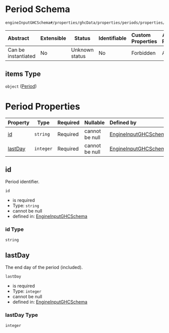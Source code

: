 # Period Schema

```txt
engineInputGHCSchema#/properties/ghcData/properties/periods/properties/periodsList/items
```




| Abstract            | Extensible | Status         | Identifiable | Custom Properties | Additional Properties | Access Restrictions | Defined In                                                         |
| :------------------ | ---------- | -------------- | ------------ | :---------------- | --------------------- | ------------------- | ------------------------------------------------------------------ |
| Can be instantiated | No         | Unknown status | No           | Forbidden         | Allowed               | none                | [ghc.schema.json\*](../out/ghc.schema.json "open original schema") |

## items Type

`object` ([Period](ghc-properties-ghcdata-properties-periods-properties-periodslist-period.md))

# Period Properties

| Property            | Type      | Required | Nullable       | Defined by                                                                                                                                                                                                                          |
| :------------------ | --------- | -------- | -------------- | :---------------------------------------------------------------------------------------------------------------------------------------------------------------------------------------------------------------------------------- |
| [id](#id)           | `string`  | Required | cannot be null | [EngineInputGHCSchema](ghc-properties-ghcdata-properties-periods-properties-periodslist-period-properties-id.md "engineInputGHCSchema#/properties/ghcData/properties/periods/properties/periodsList/items/properties/id")           |
| [lastDay](#lastday) | `integer` | Required | cannot be null | [EngineInputGHCSchema](ghc-properties-ghcdata-properties-periods-properties-periodslist-period-properties-lastday.md "engineInputGHCSchema#/properties/ghcData/properties/periods/properties/periodsList/items/properties/lastDay") |

## id

Period identifier.


`id`

-   is required
-   Type: `string`
-   cannot be null
-   defined in: [EngineInputGHCSchema](ghc-properties-ghcdata-properties-periods-properties-periodslist-period-properties-id.md "engineInputGHCSchema#/properties/ghcData/properties/periods/properties/periodsList/items/properties/id")

### id Type

`string`

## lastDay

The end day of the period (included).


`lastDay`

-   is required
-   Type: `integer`
-   cannot be null
-   defined in: [EngineInputGHCSchema](ghc-properties-ghcdata-properties-periods-properties-periodslist-period-properties-lastday.md "engineInputGHCSchema#/properties/ghcData/properties/periods/properties/periodsList/items/properties/lastDay")

### lastDay Type

`integer`
